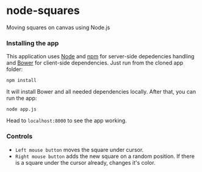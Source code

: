 node-squares
=====================

Moving squares on canvas using Node.js

### Installing the app

This application uses [Node](http://nodejs.org/) and [npm](http://npmjs.org/) for server-side depedencies handling and [Bower](http://bower.io/) for client-side dependencies. Just run from the cloned app folder:

```
npm install
```

It will install Bower and all needed dependencies locally. After that, you can run the app:

```
node app.js
```

Head to `localhost:8000` to see the app working.

### Controls

* `Left mouse button` moves the square under cursor.
* `Right mouse button` adds the new square on a random position. If there is a square under the cursor already, changes it's color.




